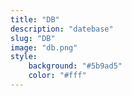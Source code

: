 ```yaml
---
title: "DB"
description: "datebase"
slug: "DB"
image: "db.png"
style:
    background: "#5b9ad5"
    color: "#fff"
---
```

